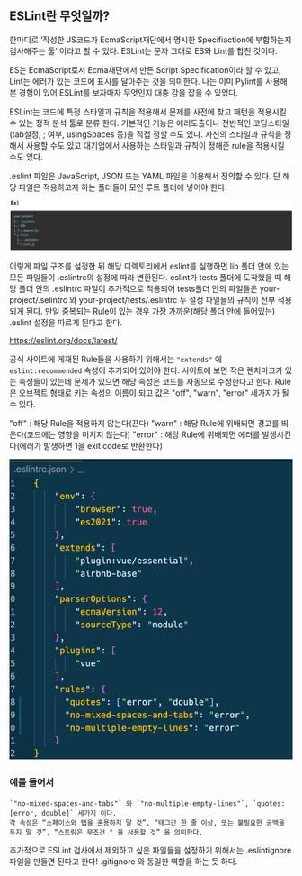 ## ESLint란 무엇일까?

한마디로 ‘작성한 JS코드가 EcmaScript재단에서 명시한 Specifiaction에 부합하는지 검사해주는 툴’ 이라고 할 수 있다. ESLint는 문자 그대로 ES와 Lint를 합친 것이다.

ES는 EcmaScript로서 Ecma재단에서 만든 Script Specification이라 할 수 있고, Lint는 에러가 있는 코드에 표시를 달아주는 것을 의미한다. 나는 이미 Pylint를 사용해본 경험이 있어 ESLint를 보자마자 무엇인지 대충 감을 잡을 수 있었다.

ESLint는 코드에 특정 스타일과 규칙을 적용해서 문제를 사전에 찾고 패턴을 적용시킬 수 있는 정적 분석 툴로 분류 한다. 기본적인 기능은 에러도출이나 전반적인 코딩스타일(tab설정, ; 여부, usingSpaces 등)을 직접 정할 수도 있다. 자신의 스타일과 규칙을 정해서 사용할 수도 있고 대기업에서 사용하는 스타일과 규칙이 정해준 rule을 적용시킬 수도 있다.

.eslint 파일은 JavaScript, JSON 또는 YAML 파일을 이용해서 정의할 수 있다. 단 해당 파일은 적용하고자 하는 폴더들이 모인 루트 폴더에 넣어야 한다.

![eslint 트리구조](${filname}_assets/2023-05-28-19-57-54-image.png)

이렇게 파일 구조를 설정한 뒤 해당 디렉토리에서 eslint를 실행하면 lib 폴더 안에 있는 모든 파일들이 .eslintrc의 설정에 따라 변환된다. eslint가 tests 폴더에 도착했을 때 해당 폴더 안의 .eslintrc 파일이 추가적으로 적용되어 tests폴더 안의 파일들은 your-project/.selintrc 와 your-project/tests/.eslintrc 두 설정 파일들의 규칙이 전부 적용되게 된다. 만일 중복되는 Rule이 있는 경우 가장 가까운(해당 폴더 안에 들어있는) .eslint 설정을 따르게 된다고 한다.





https://eslint.org/docs/latest/

공식 사이트에 게재된 Rule들을 사용하기 위해서는 `"extends"` 에 `eslint:recommended` 속성이 추가되어 있어야 한다. 사이트에 보면 작은 렌치마크가 있는 속성들이 있는데 문제가 있으면 해당 속성은 코드를 자동으로 수정한다고 한다. Rule은 오브젝트 형태로 키는 속성의 이름이 되고 값은 "off", "warn", "error" 세가지가 될 수 있다.

"off" : 해당 Rule을 적용하지 않는다(끈다)
"warn" : 해당 Rule에 위배되면 경고를 띄운다(코드에는 영향을 미치지 않는다)
"error" : 해당 Rule에 위배되면 에러를 발생시킨다(에러가 발생하면 1을 exit code로 반환한다)

![](${filname}_assets/2023-05-28-20-04-32-image.png)

### 예를 들어서

```
`"no-mixed-spaces-and-tabs"` 와 `"no-multiple-empty-lines"`, `quotes:[error, double]` 세가지 이다.
각 속성은 “스페이스와 탭을 혼용하지 말 것”, “태그간 한 줄 이상, 또는 불필요한 공백을 두지 말 것”, “스트링은 무조건 " 을 사용할 것” 을 의미한다.
```

추가적으로 ESLint 검사에서 제외하고 싶은 파일들을 설정하기 위해서는 .eslintignore 파일을 만들면 된다고 한다! .gitignore 와 동일한 역할을 하는 듯 하다.
